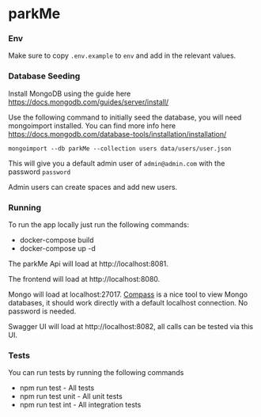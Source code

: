 # parkMe

### Env 

Make sure to copy `.env.example` to `env` and add in the relevant values.


### Database Seeding

Install MongoDB using the guide here https://docs.mongodb.com/guides/server/install/

Use the following command to initially seed the database, you will need mongoimport installed. You can find more info here https://docs.mongodb.com/database-tools/installation/installation/

`mongoimport --db parkMe --collection users data/users/user.json`

This will give you a default admin user of `admin@admin.com` with the password `password`

Admin users can create spaces and add new users.

### Running

To run the app locally just run the following commands:

* docker-compose build
* docker-compose up -d 

The parkMe Api will load at http://localhost:8081. 

The frontend will load at http://localhost:8080. 

Mongo will load at localhost:27017. [Compass](https://www.mongodb.com/products/compass)  is a nice tool to view Mongo databases, it should work directly with a default localhost connection. No password is needed.
 
Swagger UI will load at http://localhost:8082, all calls can be tested via this UI.

### Tests

You can run tests by running the following commands

* npm run test - All tests
* npm run test unit - All unit tests
* npm run test int - All integration tests

